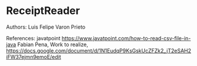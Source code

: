 # ReceiptReader

Authors: Luis Felipe Varon Prieto

References: javatpoint https://www.javatpoint.com/how-to-read-csv-file-in-java
            Fabian Pena, Work to realize, https://docs.google.com/document/d/1N1EudqP9KsGskUcZFZk2_jT2eSAH2iFW37ejmn9emoE/edit

